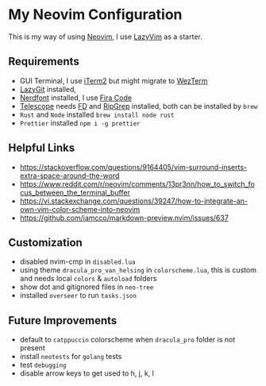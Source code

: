 # My Neovim Configuration

This is my way of using [Neovim](https://github.com/neovim/neovim), I use
[LazyVim](https://github.com/LazyVim/LazyVim) as a starter.

## Requirements

- GUI Terminal, I use [iTerm2](https://github.com/gnachman/iTerm2) but might
  migrate to [WezTerm](https://github.com/wez/wezterm)
- [LazyGit](https://github.com/jesseduffield/lazygit) installed,
- [Nerdfont](https://www.nerdfonts.com/font-downloads) installed, I use
  [Fira Code](https://github.com/ryanoasis/nerd-fonts/releases/download/v3.2.1/FiraCode.zip)
- [Telescope](https://github.com/nvim-telescope/telescope.nvim) needs
  [FD](https://github.com/sharkdp/fd) and
  [RipGrep](https://github.com/BurntSushi/ripgrep) installed, both can be
  installed by `brew`
- `Rust` and `Node` installed `brew install node rust`
- `Prettier` installed `npm i -g prettier`

## Helpful Links

- <https://stackoverflow.com/questions/9164405/vim-surround-inserts-extra-space-around-the-word>
- <https://www.reddit.com/r/neovim/comments/13pr3nn/how_to_switch_focus_between_the_terminal_buffer>
- <https://vi.stackexchange.com/questions/39247/how-to-integrate-an-own-vim-color-scheme-into-neovim>
- <https://github.com/iamcco/markdown-preview.nvim/issues/637>

## Customization

- disabled nvim-cmp in `disabled.lua`
- using theme `dracula_pro_van_helsing` in `colorscheme.lua`, this is custom and
  needs local `colors` & `autoload` folders
- show dot and gitignored files in `neo-tree`
- installed `overseer` to run `tasks.json`

## Future Improvements

- default to `catppuccin` colorscheme when `dracula_pro` folder is not present
- install `neotests` for `golang` tests
- test `debugging`
- disable arrow keys to get used to h, j, k, l
